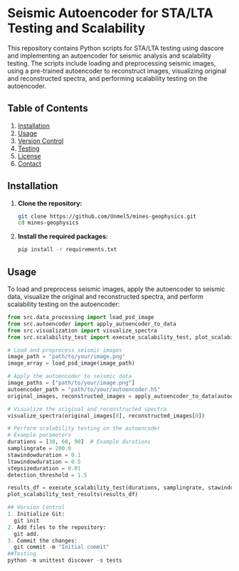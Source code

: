 # Seismic Autoencoder for STA/LTA Testing and Scalability

This repository contains Python scripts for STA/LTA testing using dascore and implementing an autoencoder for seismic analysis and scalability testing. The scripts include loading and preprocessing seismic images, using a pre-trained autoencoder to reconstruct images, visualizing original and reconstructed spectra, and performing scalability testing on the autoencoder.

## Table of Contents

1. [Installation](#installation)
2. [Usage](#usage)
3. [Version Control](#version-control)
4. [Testing](#testing)
5. [License](#license)
6. [Contact](#contact)

## Installation

1. **Clone the repository:**
    ```sh
    git clone https://github.com/Unmel5/mines-geophysics.git
    cd mines-geophysics
    ```

2. **Install the required packages:**
    ```sh
    pip install -r requirements.txt
    ```

## Usage

To load and preprocess seismic images, apply the autoencoder to seismic data, visualize the original and reconstructed spectra, and perform scalability testing on the autoencoder:

```python
from src.data_processing import load_psd_image
from src.autoencoder import apply_autoencoder_to_data
from src.visualization import visualize_spectra
from src.scalability_test import execute_scalability_test, plot_scalability_test_results

# Load and preprocess seismic images
image_path = "path/to/your/image.png"
image_array = load_psd_image(image_path)

# Apply the autoencoder to seismic data
image_paths = ["path/to/your/image.png"]
autoencoder_path = "path/to/your/autoencoder.h5"
original_images, reconstructed_images = apply_autoencoder_to_data(autoencoder_path, image_paths)

# Visualize the original and reconstructed spectra
visualize_spectra(original_images[0], reconstructed_images[0])

# Perform scalability testing on the autoencoder
# Example parameters
durations = [30, 60, 90]  # Example durations
samplingrate = 200.0
stawindowduration = 0.1
ltawindowduration = 0.5
stepsizeduration = 0.01
detection_threshold = 1.5

results_df = execute_scalability_test(durations, samplingrate, stawindowduration, ltawindowduration, stepsizeduration, detection_threshold)
plot_scalability_test_results(results_df)

## Version Control
1. Initialize Git:
  git init
2. Add files to the repository:
  git add.
3. Commit the changes:
  git commit -m "Initial commit"
##Testing
python -m unittest discover -s tests

